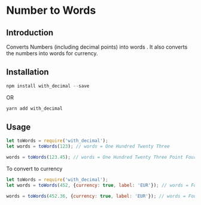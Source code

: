 # Number to Words

## Introduction

Converts Numbers (including decimal points) into words . It also converts the numbers into words for currency.

## Installation

```js
npm install with_decimal --save
```

OR

```js
yarn add with_decimal
```


## Usage

```js
let toWords = require('with_decimal');
let words = toWords(123); // words = One Hundred Twenty Three

words = toWords(123.45); // words = One Hundred Twenty Three Point Fourty Five
```

To convert to currency

```js
let toWords = require('with_decimal');
let words = toWords(452, {currency: true, label: 'EUR'}); // words = Four Hundred Fifty Two EUR Only

words = toWords(452.36, {currency: true, label: 'EUR'}); // words = Four Hundred Fifty Two EUR And Thirty Six Only
```
